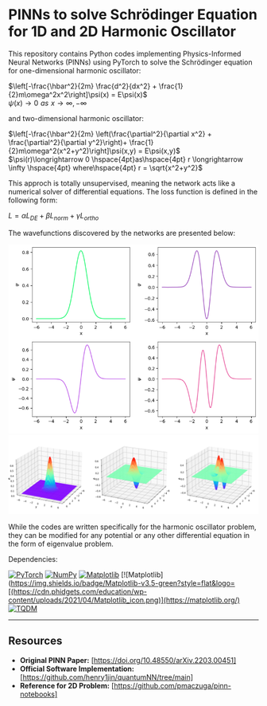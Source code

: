 # PINNs to solve Schrödinger Equation for 1D and 2D Harmonic Oscillator
This repository contains Python codes implementing Physics-Informed Neural Networks (PINNs) using PyTorch to solve the Schrödinger equation for one-dimensional harmonic oscillator:

$\left[-\frac{\hbar^2}{2m} \frac{d^2}{dx^2} + \frac{1}{2}m\omega^2x^2\right]\psi(x) = E\psi(x)$\
$\psi(x)\longrightarrow 0 \hspace{4pt}as\hspace{4pt} x \longrightarrow \infty, -\infty$ 

and two-dimensional harmonic oscillator:

$\left[-\frac{\hbar^2}{2m} \left(\frac{\partial^2}{\partial x^2} + \frac{\partial^2}{\partial y^2}\right)+ \frac{1}{2}m\omega^2(x^2+y^2)\right]\psi(x,y) = E\psi(x,y)$\
$\psi(r)\longrightarrow 0 \hspace{4pt}as\hspace{4pt} r \longrightarrow \infty \hspace{4pt} where\hspace{4pt} r = \sqrt{x^2+y^2}$

This approch is totally unsupervised, meaning the network acts like a numerical solver of differential equations. The loss function is defined in the following form:

$L= \alpha L_{DE}+\beta L_{norm}+\gamma L_{ortho}$

The wavefunctions discovered by the networks are presented below:

![Predicted wave functions for the one-dimensional problem](https://github.com/AnishD11/PINN-for-Schrodinger-Equation-1D-2D-Harmonic-Oscillator-Solutions/blob/main/1dwf.png)
![Predicted wave functions for the two-dimensional problem](https://github.com/AnishD11/PINN-for-Schrodinger-Equation-1D-2D-Harmonic-Oscillator-Solutions/blob/main/2dwf.png)

While the codes are written specifically for the harmonic oscillator problem, they can be modified for any potential or any other differential equation in the form of eigenvalue problem.

Dependencies:

[![PyTorch](https://img.shields.io/badge/PyTorch-v2.0-red?style=flat&logo=pytorch)](https://pytorch.org/)
[![NumPy](https://img.shields.io/badge/NumPy-v1.24-blue?style=flat&logo=numpy)](https://numpy.org/)
[![Matplotlib](https://img.shields.io/badge/Matplotlib-v3.5-green?style=flat&logo=matplotlib)](https://matplotlib.org/)
[![Matplotlib](https://img.shields.io/badge/Matplotlib-v3.5-green?style=flat&logo=[(https://cdn.phidgets.com/education/wp-content/uploads/2021/04/Matplotlib_icon.png)](https://matplotlib.org/)
[![TQDM](https://img.shields.io/badge/TQDM-v4.0-orange?style=flat&logo=tqdm)](https://tqdm.github.io/)




---
## Resources
- **Original PINN Paper:** [https://doi.org/10.48550/arXiv.2203.00451]
- **Official Software Implementation:** [https://github.com/henry1jin/quantumNN/tree/main]
- **Reference for 2D Problem:** [https://github.com/pmaczuga/pinn-notebooks]

